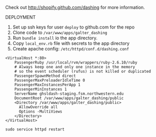 Check out http://shopify.github.com/dashing for more information.

DEPLOYMENT

1. Set up ssh keys for user `deploy` to github.com for the repo
2. Clone code to `/var/www/apps/galter_dashing`
3. Run `bundle install` io the app directory.
4. Copy `local_env.rb` file with secrets to the app directory
5. Create apache config: `/etc/httpd/conf.d/dashing.conf`
```
<VirtualHost *:80>
    PassengerRuby /usr/local/rvm/wrappers/ruby-2.6.10/ruby
    # Always keep one and only one instance in the memory
    # so the event scheduler (rufus) is not killed or duplicated
    PassengerSpawnMethod direct
    PassengerMaxPreloaderIdleTime 0
    PassengerMaxInstancesPerApp 1
    PassengerMinInstances 1
    ServerName ghsldash-staging.fsm.northwestern.edu
    DocumentRoot /var/www/apps/galter_dashing/public
    <Directory /var/www/apps/galter_dashing/public>
      AllowOverride all
      Options -MultiViews
    </Directory>
</VirtualHost>
```

`sudo service httpd restart`
